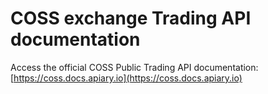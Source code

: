 # COSS exchange Trading API documentation

Access the official COSS Public Trading API documentation: [https://coss.docs.apiary.io](https://coss.docs.apiary.io)

